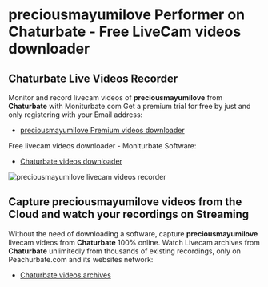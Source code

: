 # preciousmayumilove Performer on Chaturbate - Free LiveCam videos downloader

## Chaturbate Live Videos Recorder

Monitor and record livecam videos of **preciousmayumilove** from **Chaturbate** with Moniturbate.com
Get a premium trial for free by just and only registering with your Email address:
* [preciousmayumilove Premium videos downloader](https://moniturbate.com/request-demo-licence-key.html)

Free livecam videos downloader - Moniturbate Software:
* [Chaturbate videos downloader](https://moniturbate.com/moniturbate-download-software.html)

![preciousmayumilove livecam videos recorder](https://peachurnet.com/templates/moniturbate-software.png)


## Capture preciousmayumilove videos from the Cloud and watch your recordings on Streaming

Without the need of downloading a software, capture **preciousmayumilove** livecam videos from **Chaturbate** 100% online.
Watch Livecam archives from **Chaturbate** unlimitedly from thousands of existing recordings, only on Peachurbate.com and its websites network:
* [Chaturbate videos archives](https://peachurnet.com/)